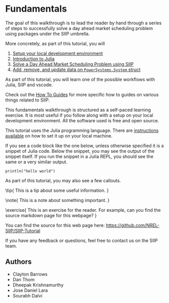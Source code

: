 # Fundamentals

The goal of this walkthrough is to lead the reader by hand through a series of steps to successfully solve a day ahead market scheduling problem using packages under the SIIP umbrella.

More concretely, as part of this tutorial, you will

1. [Setup your local development environment](/fundamentals/setup/)
1. [Introduction to Julia](/fundamentals/introduction-to-julia/)
1. [Solve a Day Ahead Market Scheduling Problem using SIIP](/fundamentals/day-ahead-market/)
1. [Add, remove, and update data on `PowerSystems.System` struct](/fundamentals/powersystems/)

As part of this tutorial, you will learn one of the possible workflows with Julia, SIIP and vscode.

Check out the [How To Guides](/how-to/) for more specific how to guides on various things related to SIIP.

This fundamentals walkthrough is structured as a self-paced learning exercise.
It is most useful if you follow along with a setup on your local development environment.
All the software used is free and open source.

This tutorial uses the Julia programming language.
There are [instructions available](/fundamentals/setup) on how to set it up on your local machine.

If you see a code block like the one below, unless otherwise specified it is a snippet of Julia code.
Below the snippet, you may see the output of the snippet itself.
If you run the snippet in a Julia REPL, you should see the same or a very similar output.

```!
println("hello world")
```

As part of this tutorial, you may also see a few callouts.

\tip{
This is a tip about some useful information.
}

\note{
This is a note about something important.
}

\exercise{
This is an exercise for the reader.
For example, can you find the source markdown page for this webpage?
}

You can find the source for this web page here: <https://github.com/NREL-SIIP/SIIP-Tutorial>

If you have any feedback or questions, feel free to contact us on the SIIP team.

## Authors

- Clayton Barrows
- Dan Thom
- Dheepak Krishnamurthy
- Jose Daniel Lara
- Sourabh Dalvi
